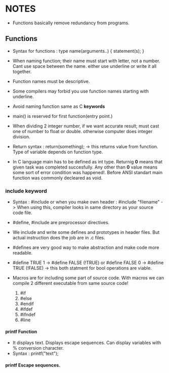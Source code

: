 # NOTES

- Functions basically remove redundancy from programs.

## Functions
- Syntax for functions : 
    type name(arguments..)
    {
        statement(s);
    }

- When naming function; their name must start with letter, not a number.  Cant use space between the name. either use underline or write it all together.

- Function names must be descriptive.

- Some compilers may forbid you use function names starting with underline.

- Avoid naming function same as C **keywords**

- main() is reserved for first function(entry point.)

- When dividing 2 integer number, if we want accurate result; must cast one of number to float or double. otherwise computer does integer division.

- Return syntax : return(something); -> this returns value from function. Type of variable depends on function type.

- In C language main has to be defined as int type. Returnig **0** means that given task was completed succesfully. Any other than **0** value means some sort of error condition was happened!. Before ANSI standart main function was commonly decleared as void.

### include keyword
- Syntax : #include <filename> or when you make own header : #include "filename" -> When using this, compiler looks in same directory as your source code file.

- #define, #include are preprocessor directives.

- We include and write some defines and prototypes in header files. But actual instruction does the job are in .c files.

- #defines are very good way to make abstraction and make code more readable.

- #define TRUE 1 -> #define FALSE (!TRUE)   or #define FALSE 0 -> #define TRUE (!FALSE)     -> this both statment for bool operations are viable.

- Macros are for including some part of source code. With macros we can compile 2 different executable from same source code!
    1. #if
    2. #else
    3. #endif
    4. #ifdef
    5. #ifndef
    6. #line

#### printf Function
- It displays text. Displays escape sequences. Can display variables with % conversion character.
- Syntax : printf("text");

#### printf Escape sequences. 
